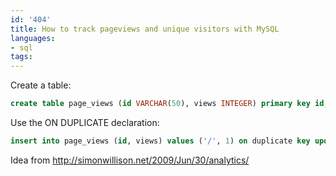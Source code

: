 ```yaml
---
id: '404'
title: How to track pageviews and unique visitors with MySQL
languages:
- sql
tags:
---
```

Create a table:


```sql
create table page_views (id VARCHAR(50), views INTEGER) primary key id;
```
    

Use the ON DUPLICATE declaration:


```sql
insert into page_views (id, views) values ('/', 1) on duplicate key update views = views + 1;
```
    

Idea from <http://simonwillison.net/2009/Jun/30/analytics/>

